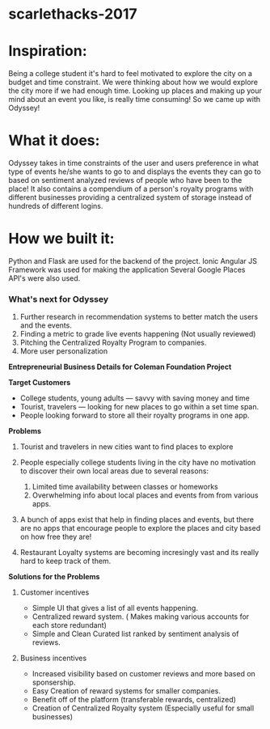 # scarlethacks-2017

# Inspiration: 
Being a college student it's hard to feel motivated to explore the city on a budget and time constraint. We were thinking about how we would explore the city more if we had enough time. Looking up places and making up your mind about an event you like, is really time consuming! So we came up with Odyssey!

# What it does:  
Odyssey takes in time constraints of the user and users preference in what type of events he/she wants to go to and displays the events they can go to based on sentiment analyzed reviews of people who have been to the place! It also contains a compendium of a person's royalty programs with different businesses providing a centralized system of storage instead of hundreds of different logins.

# How we built it: 
Python and Flask are used for the backend of the project. Ionic Angular JS Framework was used for making the application Several Google Places API's were also used.

### What's next for Odyssey

1. Further research in recommendation systems to better match the users and the events.
2. Finding a metric to grade live events happening (Not usually reviewed)
3. Pitching the Centralized Royalty Program to companies.
4. More user personalization

**Entrepreneurial Business Details for Coleman Foundation Project**

**Target Customers**

- College students, young adults — savvy with saving money and time
- Tourist, travelers — looking for new places to go within a set time span.
- People looking forward to store all their royalty programs in one app.

**Problems**

1. Tourist and travelers in new cities want to find places to explore
2. People especially college students living in the city have no motivation to discover their own local areas due to several reasons:
    1. Limited time availability between classes or homeworks
    2. Overwhelming info about local places and events from from various apps.

3. A bunch of apps exist that help in finding places and events, but there are no apps that encourage people to explore the places and city based on how free they are!
4. Restaurant Loyalty systems are becoming incresingly vast and its really hard to keep track of them.

**Solutions for the Problems**

1. Customer incentives
    - Simple UI that gives a list of all events happening.
    - Centralized reward system. ( Makes making various accounts for each store redundant)
    - Simple and Clean Curated list ranked by sentiment analysis of reviews.

2. Business incentives
    - Increased visibility based on customer reviews and more based on sponsership.
    - Easy Creation of reward systems for smaller companies.
    - Benefit off of the platform (transferable rewards, centralized)
    - Creation of Centralized Royalty system (Especially useful for small businesses)